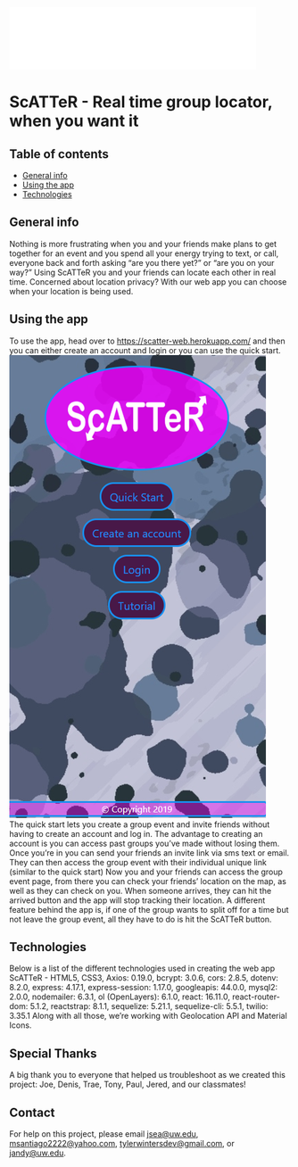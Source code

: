 ![ScATTeR](./public/images/p3-logo3.png)
# **ScATTeR - Real time group locator, when you want it**

## Table of contents
* [General info](#general-info)
* [Using the app](#using-the-app)
* [Technologies](#technologies)

## General info
Nothing is more frustrating when you and your friends make plans to get together for an event and you spend all your energy trying to text, or call, everyone back and forth asking “are you there yet?” or “are you on your way?” 
Using ScATTeR you and your friends can locate each other in real time. Concerned about location privacy? With our web app you can choose when your location is being used. 
	
## Using the app
To use the app, head over to https://scatter-web.herokuapp.com/ and then you can either create an account and login or you can use the quick start. 
<br>
![Login](./public/images/readme-pics/scatter-login.png)
<br>
The quick start lets you create a group event and invite friends without having to create an account and log in. The advantage to creating an account is you can access past groups you’ve made without losing them.
Once you’re in you can send your friends an invite link via sms text or email. They can then access the group event with their individual unique link (similar to the quick start) 
Now you and your friends can access the group event page, from there you can check your friends’ location on the map, as well as they can check on you. When someone arrives, they can hit the arrived button and the app will stop tracking their location.
A different feature behind the app is, if one of the group wants to split off for a time but not leave the group event, all they have to do is hit the ScATTeR button.

## Technologies
Below is a list of the different technologies used in creating the web app ScATTeR -
HTML5, CSS3, Axios: 0.19.0, bcrypt: 3.0.6, cors: 2.8.5, dotenv: 8.2.0, express: 4.17.1, express-session: 1.17.0, googleapis: 44.0.0, mysql2: 2.0.0, nodemailer: 6.3.1, ol (OpenLayers): 6.1.0, react: 16.11.0, react-router-dom: 5.1.2, reactstrap: 8.1.1, sequelize: 5.21.1, sequelize-cli: 5.5.1, twilio: 3.35.1
Along with all those, we’re working with Geolocation API and Material Icons. 

## Special Thanks
A big thank you to everyone that helped us troubleshoot as we created this project: Joe, Denis, Trae, Tony, Paul, Jered, and our classmates!

## Contact
For help on this project, please email jsea@uw.edu, msantiago2222@yahoo.com, tylerwintersdev@gmail.com, or jandy@uw.edu.
